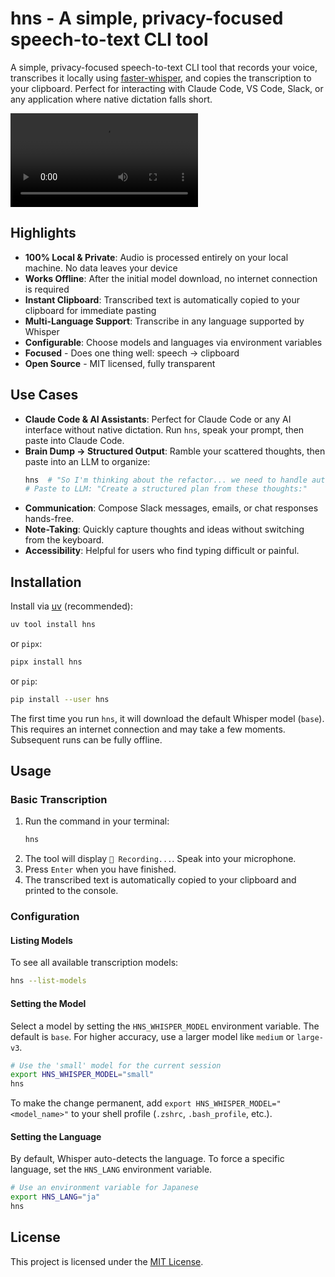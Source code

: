 # hns - A simple, privacy-focused speech-to-text CLI tool

A simple, privacy-focused speech-to-text CLI tool that records your voice, transcribes it locally using [faster-whisper](https://github.com/SYSTRAN/faster-whisper), and copies the transcription to your clipboard. Perfect for interacting with Claude Code, VS Code, Slack, or any application where native dictation falls short.

![demo](https://cdn.anandprashant.com/hns/demo.mov)

## Highlights

- **100% Local & Private**: Audio is processed entirely on your local machine. No data leaves your device
- **Works Offline**: After the initial model download, no internet connection is required
- **Instant Clipboard**: Transcribed text is automatically copied to your clipboard for immediate pasting
- **Multi-Language Support**: Transcribe in any language supported by Whisper
- **Configurable**: Choose models and languages via environment variables
- **Focused** - Does one thing well: speech → clipboard
- **Open Source** - MIT licensed, fully transparent

## Use Cases

- **Claude Code & AI Assistants**: Perfect for Claude Code or any AI interface without native dictation. Run `hns`, speak your prompt, then paste into Claude Code.
- **Brain Dump → Structured Output**: Ramble your scattered thoughts, then paste into an LLM to organize:
  ```sh
  hns  # "So I'm thinking about the refactor... we need to handle auth, but also consider caching..."
  # Paste to LLM: "Create a structured plan from these thoughts:"
  ```
- **Communication**: Compose Slack messages, emails, or chat responses hands-free.
- **Note-Taking**: Quickly capture thoughts and ideas without switching from the keyboard.
- **Accessibility**: Helpful for users who find typing difficult or painful.

## Installation

Install via [uv](https://github.com/astral-sh/uv) (recommended):
```sh
uv tool install hns
```
or `pipx`:
```sh
pipx install hns
```
or `pip`:
```sh
pip install --user hns
```

The first time you run `hns`, it will download the default Whisper model (`base`). This requires an internet connection and may take a few moments. Subsequent runs can be fully offline.

## Usage

### Basic Transcription

1.  Run the command in your terminal:
    ```sh
    hns
    ```
2.  The tool will display `🎤 Recording...`. Speak into your microphone.
3.  Press `Enter` when you have finished.
4.  The transcribed text is automatically copied to your clipboard and printed to the console.

### Configuration

#### Listing Models

To see all available transcription models:
```sh
hns --list-models
```

#### Setting the Model

Select a model by setting the `HNS_WHISPER_MODEL` environment variable. The default is `base`. For higher accuracy, use a larger model like `medium` or `large-v3`.

```sh
# Use the 'small' model for the current session
export HNS_WHISPER_MODEL="small"
hns
```

To make the change permanent, add `export HNS_WHISPER_MODEL="<model_name>"` to your shell profile (`.zshrc`, `.bash_profile`, etc.).

#### Setting the Language

By default, Whisper auto-detects the language. To force a specific language, set the `HNS_LANG` environment variable.

```sh
# Use an environment variable for Japanese
export HNS_LANG="ja"
hns
```

## License

This project is licensed under the [MIT License](./LICENSE).
